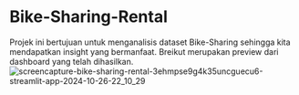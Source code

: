 # Bike-Sharing-Rental
Projek ini bertujuan untuk menganalisis dataset Bike-Sharing sehingga kita mendapatkan insight yang bermanfaat.
Breikut merupakan preview dari dashboard yang telah dihasilkan. 
![screencapture-bike-sharing-rental-3ehmpse9g4k35uncguecu6-streamlit-app-2024-10-26-22_10_29](https://github.com/user-attachments/assets/e6f3c2f0-8ca6-4dd2-9864-aae7beb1e71c)

